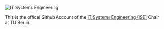 ![IT Systems Engineering](https://www.ise.tu-berlin.de/fileadmin/fg308/ise_logo_2022.svg)

This is the offical Github Account of the [IT Systems Engineering (ISE)](https://www.tu.berlin/ise) Chair at TU Berlin.

